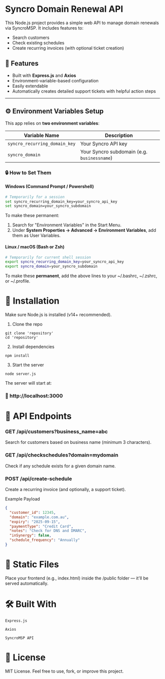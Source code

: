 # Syncro Domain Renewal API

This Node.js project provides a simple web API to manage domain renewals via SyncroMSP. It includes features to:

- Search customers
- Check existing schedules
- Create recurring invoices (with optional ticket creation)

## 🚀 Features

- Built with **Express.js** and **Axios**
- Environment-variable-based configuration
- Easily extendable
- Automatically creates detailed support tickets with helpful action steps

---

## ⚙️ Environment Variables Setup

This app relies on **two environment variables**:

| Variable Name                 | Description                          |
|------------------------------|--------------------------------------|
| `syncro_recurring_domain_key` | Your Syncro API key                  |
| `syncro_domain`               | Your Syncro subdomain (e.g. `businessname`) |

### 🔒 How to Set Them

#### Windows (Command Prompt / Powershell)

```bash
# Temporarily for a session
set syncro_recurring_domain_key=your_syncro_api_key
set syncro_domain=your_syncro_subdomain
```
To make these permanent:
1. Search for "Environment Variables" in the Start Menu.
2. Under **System Properties → Advanced → Environment Variables**, add them as User Variables.

#### Linux / macOS (Bash or Zsh)
```bash
# Temporarily for current shell session
export syncro_recurring_domain_key=your_syncro_api_key
export syncro_domain=your_syncro_subdomain
```
To make these **permanent**, add the above lines to your ~/.bashrc, ~/.zshrc, or ~/.profile.

# 🧪 Installation
Make sure Node.js is installed (v14+ recommended).

1. Clone the repo
```
git clone 'repository'
cd 'repository'
```
2. Install dependencies
```
npm install
```
3. Start the server
```
node server.js
```
The server will start at:
### 📍 http://localhost:3000

# 📡 API Endpoints
### GET /api/customers?business_name=abc

Search for customers based on business name (minimum 3 characters).

### GET /api/checkschedules?domain=mydomain
Check if any schedule exists for a given domain name.

### POST /api/create-schedule
Create a recurring invoice (and optionally, a support ticket).

Example Payload
```json
{
  "customer_id": 12345,
  "domain": "example.com.au",
  "expiry": "2025-09-15",
  "paymentType": "Credit Card",
  "notes": "Check for DNS and DMARC",
  "inSynergy": false,
  "schedule_frequency": "Annually"
}
```
# 📁 Static Files
Place your frontend (e.g., index.html) inside the /public folder — it'll be served automatically.

# 🛠 Built With
```
Express.js

Axios

SyncroMSP API
```
# 🧾 License
MIT License. Feel free to use, fork, or improve this project.

